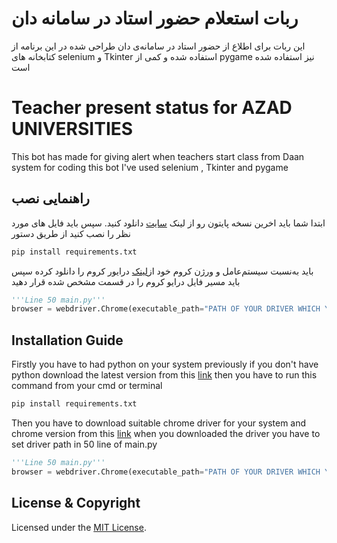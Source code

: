 # ربات استعلام حضور استاد در سامانه دان

این ربات برای اطلاع از حضور استاد در سامانه‌ی دان طراحی شده در این برنامه از کتابخانه های selenium و Tkinter استفاده شده و کمی از pygame نیز استفاده شده است

# Teacher present status for AZAD UNIVERSITIES
This bot has made for giving alert when teachers start class from Daan system for coding this bot I've used selenium , Tkinter and pygame

## راهنمایی نصب
ابتدا شما باید اخرین نسخه پایتون رو از لینک <a  href="https://www.python.org/downloads/">سایت</a> دانلود کنید.
 سپس باید فایل های مورد نظر را نصب کنید از طریق دستور
```bash
pip install requirements.txt
```
باید به‌نسبت سیستم‌عامل و ورژن کروم خود از<a href="https://chromedriver.chromium.org/downloads">لینک</a> درایور کروم را دانلود کرده
سپس باید مسیر فایل درایو کروم را در قسمت مشخص شده قرار دهید

```python
'''Line 50 main.py'''
browser = webdriver.Chrome(executable_path="PATH OF YOUR DRIVER WHICH YOU DOWNLOADED")

```
## Installation Guide
Firstly you have to had python on your system previously if you don't have python download the latest version from this
<a  href="https://www.python.org/downloads/">link</a>
then you have to run this command from your cmd or terminal
```bash
pip install requirements.txt
```
Then you have to download suitable chrome driver for your system and chrome version from this <a  href="https://chromedriver.chromium.org/downloads">link</a>
when you downloaded the driver you have to set driver path in 50 line of main.py
```python
'''Line 50 main.py'''
browser = webdriver.Chrome(executable_path="PATH OF YOUR DRIVER WHICH YOU DOWNLOADED")

```
## License & Copyright
Licensed under the [MIT License](LICENSE).
